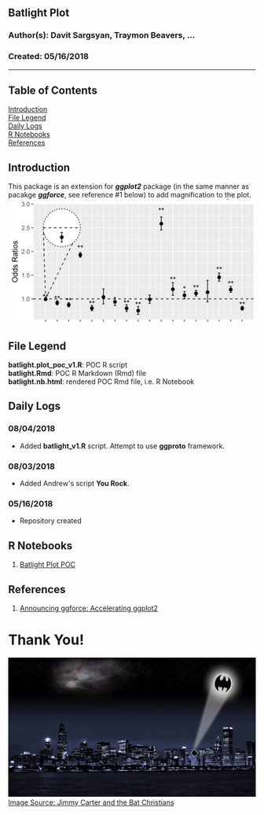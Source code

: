 ## Batlight Plot
### Author(s): Davit Sargsyan, Traymon Beavers, ...
### Created: 05/16/2018

---

## Table of Contents
[Introduction](#intro)     
[File Legend](#files)       
[Daily Logs](#logs)     
[R Notebooks](#rnote)     
[References](#ref)     

## Introduction<a name="intro"></a>
This package is an extension for ***ggplot2*** package (in the same manner as pacakge ***ggforce***, see reference #1 below) to add magnification to the plot.    
![](media/batlight_plot.png?raw=true "Title")   

## File Legend<a name="files"></a>
**batlight.plot_poc_v1.R**: POC R script    
**batlight.Rmd**: POC R Markdown (Rmd) file    
**batlight.nb.html**: rendered POC Rmd file, i.e. R Notebook    

## Daily Logs<a name="logs"></a>
### 08/04/2018
* Added **batlight_v1.R** script. Attempt to use **ggproto** framework. 

### 08/03/2018
* Added Andrew's script **You Rock**.

### 05/16/2018
* Repository created

## R Notebooks<a name="rnote"></a>
1. [Batlight Plot POC](http://htmlpreview.github.com/?https://github.com/CVIRU/batlight.plot/blob/master/source/batlight.nb.html)    

## References<a name="ref"></a>
1. [Announcing ggforce: Accelerating ggplot2](https://www.r-bloggers.com/announcing-ggforce-accelerating-ggplot2/)    

# Thank You!
![](media/bat_signal.png?raw=true "Title")    
[Image Source: Jimmy Carter and the Bat Christians](http://corbiniansbear.blogspot.com/2014/04/jimmy-carter-and-bat-christians.html)